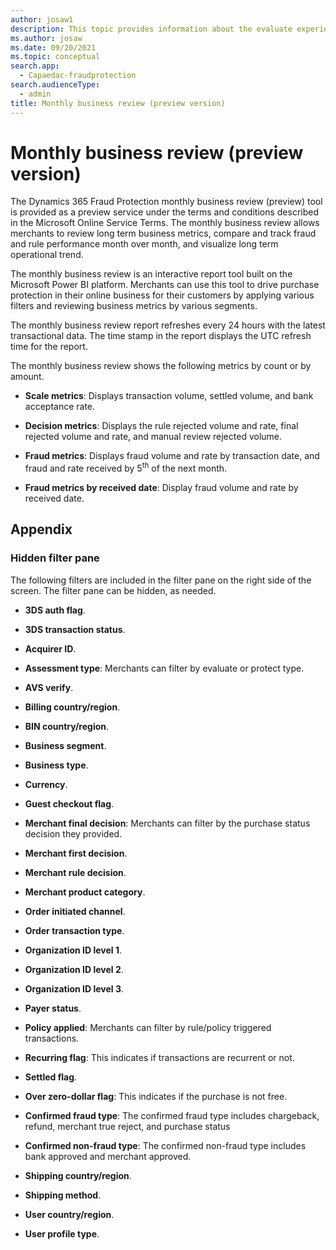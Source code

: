 ```yaml
---
author: josaw1
description: This topic provides information about the evaluate experience in Microsoft Dynamics 365 Fraud Protection.
ms.author: josaw
ms.date: 09/20/2021
ms.topic: conceptual
search.app: 
  - Capaedac-fraudprotection
search.audienceType:
  - admin
title: Monthly business review (preview version)
---
```




# Monthly business review (preview version)

The Dynamics 365 Fraud Protection monthly business review (preview) tool is provided as a preview service under the terms and conditions described in the Microsoft Online Service Terms. The monthly business review allows merchants to review long term business metrics, compare and track fraud and rule performance month over month, and visualize long term operational trend.

The monthly business review is an interactive report tool built on the Microsoft Power BI platform. Merchants can use this tool to drive purchase protection in their online business for their customers by applying various filters and reviewing business metrics by various segments.

The monthly business review report refreshes every 24 hours with the latest transactional data. The time stamp in the report displays the UTC refresh time for the report.

The monthly business review shows the following metrics by count or by amount.

- **Scale metrics**: Displays transaction volume, settled volume, and bank acceptance rate.

- **Decision metrics**: Displays the rule rejected volume and rate, final rejected volume and rate, and manual review rejected volume.

- **Fraud metrics**: Displays fraud volume and rate by transaction date, and fraud and rate received by 5<sup>th</sup> of the next month.

- **Fraud metrics by received date**: Display fraud volume and rate by received date.

## Appendix

### Hidden filter pane

The following filters are included in the filter pane on the right side of the screen. The filter pane can be hidden, as needed.

- **3DS auth flag**.

- **3DS transaction status**.

- **Acquirer ID**.

- **Assessment type**: Merchants can filter by evaluate or protect type.

- **AVS verify**.

- **Billing country/region**.

- **BIN country/region**.

- **Business segment**.

- **Business type**.

- **Currency**.

- **Guest checkout flag**.

- **Merchant final decision**: Merchants can filter by the purchase status decision they provided.

- **Merchant first decision**.

- **Merchant rule decision**.

- **Merchant product category**.

- **Order initiated channel**.

- **Order transaction type**.

- **Organization ID level 1**.

- **Organization ID level 2**.

- **Organization ID level 3**.

- **Payer status**.

- **Policy applied**: Merchants can filter by rule/policy triggered transactions.

- **Recurring flag**: This indicates if transactions are recurrent or not.

- **Settled flag**.

- **Over zero-dollar flag**: This indicates if the purchase is not free.

- **Confirmed fraud type**: The confirmed fraud type includes chargeback, refund, merchant true reject, and purchase status

- **Confirmed non-fraud type**: The confirmed non-fraud type includes bank approved and merchant approved.

- **Shipping country/region**.

- **Shipping method**.

- **User country/region**.

- **User profile type**.
